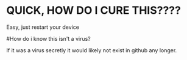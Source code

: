 
# QUICK, HOW DO I CURE THIS????
Easy, just restart your device

#How do i know this isn't a virus?

If it was a virus secretly it would likely not exist in github any longer.
